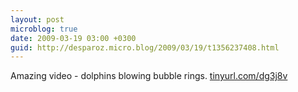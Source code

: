 ```yaml
---
layout: post
microblog: true
date: 2009-03-19 03:00 +0300
guid: http://desparoz.micro.blog/2009/03/19/t1356237408.html
---
```

Amazing video - dolphins blowing bubble rings. [tinyurl.com/dg3j8v](http://tinyurl.com/dg3j8v)
